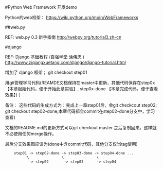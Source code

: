 #Python Web Framework 开发demo


Python的web框架： https://wiki.python.org/moin/WebFrameworks


##web.py

REF: web.py 0.3 新手指南 http://webpy.org/tutorial3.zh-cn


#django

REF: Django 基础教程 (自强学堂 涂伟忠 ) http://www.ziqiangxuetang.com/django/django-tutorial.html

增加了 django 框架；
git checkout step01 

用git管理学习代码(REAMDE文档保持在master中更新，其他代码保存在step0x【本章起始代码，便于开始此章实验】, step0x-done 【本章完成代码，便于查看效果】) (

备注：
这些代码的生成方式为：完成上一章step01后，会git checkcout step02; git checkout step02-done;本章代码都会commit在step02-done分支中，学习查看)

文档的README.md的更新方式可以git checkout master 之后复制回来。这样就不必使用任何merge操作。

最后分支效果图应该为(done中含commit代码，其他分支仅当tag使用)

```
    step01 -> step02-done -> step03-done -> step04-done ... 
          \               \               \
           -> step02       -> step03      -> step04
```


